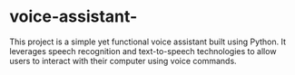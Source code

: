 # voice-assistant-
This project is a simple yet functional voice assistant built using Python. It leverages speech recognition and text-to-speech technologies to allow users to interact with their computer using voice commands.
